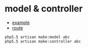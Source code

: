 # model & controller
- [example](http://blog.csdn.net/woshihaiyong168/article/details/53228598)
- [route](https://laravel.com/docs/5.2/routing)

```
php5.5 artisan make:model abc
php5.5 artisan make:controller abc
```
